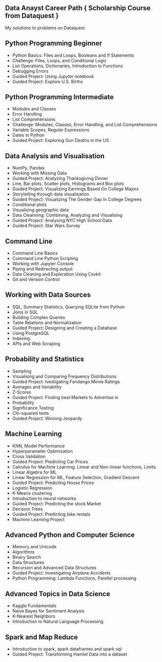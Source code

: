 ## Data Anayst Career Path { Scholarship Course from Dataquest }
My solutions to problems on Dataquest
## Python Programming Beginner
* Python Basics: Files and Loops, Booleans and If Statements
* Challenge: Files, Loops, and Conditional Logic
* List Operations, Dictionaries, Introduction to Functions
* Debugging Errors
* Guided Project: Using Jupyter notebook
* Guided Project: Explore U.S. Births

## Python Programming Intermediate
* Modules and Classes
* Error Handling
* List Comprehensions
* Challenge: Modules, Classes, Error Handling, and List Comprehensions
* Variable Scopes, Regular Expressions
* Dates in Python
* Guided Project: Exploring Gun Deaths in the US

## Data Analysis and Visualisation
* NumPy, Pandas
* Working with Missing Data
* Guided Project: Analyzing Thanksgiving Dinner
* Line, Bar plots, Scatter plots, Histograms and Box plots
* Guided Project: Visualizing Earnings Based On College Majors
* Storytelling through data visualisation
* Guided Project: Visualizing The Gender Gap In College Degrees
* Conditional plots
* Visualising geographic data
* Data Cleanning: Combining, Analyzing and Visualising
* Guided Project: Analysing NYC High School Data
* Guided Project: Star Wars Survey

##  Command Line
* Command Line Basics
* Command Line Python Scripting
* Working with Jupyter Console
* Piping and Redirecting output
* Data Cleaning and Exploration Using Csvkit
* Git and Version Control

## Working with Data Sources
* SQL, Summary Statistics, Querying SQLite from Python
* Joins in SQL
* Building Complex Queries
* Table Relations and Normalization
* Guided Project: Designing and Creating a Database
* Using PostgreSQL
* Indexing
* APIs and Web Scraping

## Probability and Statistics
* Sampling
* Visualising and Comparing Frequency Distributions
* Guided Project: Ivestigating Fandango Movie Ratings
* Averages and Variability
* Z-Scores
* Guided Project: Finding best Markets to Advertise in
* Probability
* Significance Testing
* Chi-squared tests
* Guided Project: Winning Jeopardy

## Machine Learning
* KNN, Model Performance
* Hyperparameter Optimization
* Cross Validation
* Guided Project: Predicting Car Prices
* Calculus for Machine Learning: Linear and Non-linear functions, Limits
* Linear Algebra for ML
* Linear Regression for ML, Feature Selection, Gradient Descent
* Guided Project: Predicting House Prices
* Logistic Regression
* K-Means clustering
* Introduction to neural networks
* Guided Project: Predicting the stock Market
* Decision Trees
* Guided Project: Predicting bike rentals
* Machine Learning Project

## Advanced Python and Computer Science
* Memory and Unicode
* Algorithms
* Binary Search
* Data Structures
* Recursion and Advanced Data Structures
* Guided Project: Investigating Airplane Accidents
* Python Programming: Lambda Functions, Parellel processing

## Advanced Topics in Data Science
* Kaggle Fundamentals
* Naive Bayes for Sentiment Analysis
* K-Nearest Neighbors
* Introduction to Natural Language Processing

## Spark and Map Reduce
* Introduction to spark, spark dataframes and spark sql
* Guided Project: Transforming Hamlet Data into a dataset


